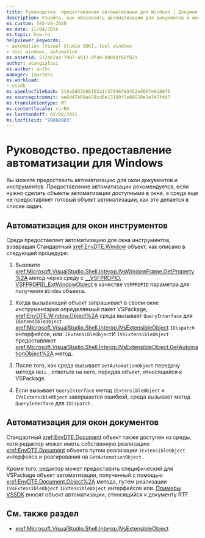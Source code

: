 ```yaml
---
title: Руководство. предоставление автоматизации для Windows | Документация Майкрософт
description: Узнайте, как обеспечить автоматизацию для документов и окон инструментов в Visual Studio с помощью методов Microsoft. VisualStudio. Shell. Interop.
ms.custom: SEO-VS-2020
ms.date: 11/04/2016
ms.topic: how-to
helpviewer_keywords:
- automation [Visual Studio SDK], tool windows
- tool windows, automation
ms.assetid: 512ab2a4-7987-4912-8f40-8804bf66f829
author: acangialosi
ms.author: anthc
manager: jmartens
ms.workload:
- vssdk
ms.openlocfilehash: 518a9d53b0bf03a1c57046789452ed007e6188f6
ms.sourcegitcommit: ae6d47b09a439cd0e13180f5e89510e3e347fd47
ms.translationtype: MT
ms.contentlocale: ru-RU
ms.lasthandoff: 02/08/2021
ms.locfileid: "99888983"
---
```

# <a name="how-to-provide-automation-for-windows"></a>Руководство. предоставление автоматизации для Windows

Вы можете предоставить автоматизацию для окон документов и инструментов. Предоставление автоматизации рекомендуется, если нужно сделать объекты автоматизации доступными в окне, а среда еще не предоставляет готовый объект автоматизации, как это делается в списке задач.

## <a name="automation-for-tool-windows"></a>Автоматизация для окон инструментов

Среда предоставляет автоматизацию для окна инструментов, возвращая Стандартный <xref:EnvDTE.Window> объект, как описано в следующей процедуре:

1. Вызовите <xref:Microsoft.VisualStudio.Shell.Interop.IVsWindowFrame.GetProperty%2A> метод через среду с [__VSFPROPID. VSFPROPID_ExtWindowObject](<xref:Microsoft.VisualStudio.Shell.Interop.__VSFPROPID.VSFPROPID_ExtWindowObject>) в качестве `VSFPROPID` параметра для получения `Window` объекта.

2. Когда вызывающий объект запрашивает в своем окне инструментария определяемый пакет VSPackage, <xref:EnvDTE.Window.Object%2A> среда вызывает `QueryInterface` для `IExtensibleObject` <xref:Microsoft.VisualStudio.Shell.Interop.IVsExtensibleObject> `IDispatch` интерфейсов, или. `IExtensibleObject`И `IVsExtensibleObject` предоставляют <xref:Microsoft.VisualStudio.Shell.Interop.IVsExtensibleObject.GetAutomationObject%2A> метод.

3. После того, как среда вызывает `GetAutomationObject` передачу метода `NULL` , ответьте на него, передав объект, относящийся к VSPackage.

4. Если вызывает `QueryInterface` метод `IExtensibleObject` и `IVsExtensibleObject` завершается ошибкой, среда вызывает метод `QueryInterface` для `IDispatch` .

## <a name="automation-for-document-windows"></a>Автоматизация для окон документов

Стандартный <xref:EnvDTE.Document> объект также доступен из среды, хотя редактор может иметь собственную реализацию <xref:EnvDTE.Document> объекта путем реализации `IExtensibleObject` интерфейса и реагирования на `GetAutomationObject` .

Кроме того, редактор может предоставить специфический для VSPackage объект автоматизации, полученный с помощью <xref:EnvDTE.Document.Object%2A> метода, путем реализации `IVsExtensibleObject` `IExtensibleObject` интерфейсов или. [Примеры VSSDK](https://github.com/Microsoft/VSSDK-Extensibility-Samples) вносят объект автоматизации, относящийся к документу RTF.

## <a name="see-also"></a>См. также раздел

- <xref:Microsoft.VisualStudio.Shell.Interop.IVsExtensibleObject>
